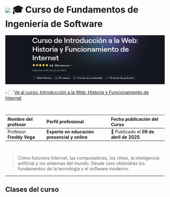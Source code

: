 
# <img width="32px" src="https://static.platzi.com/media/achievements/piezas-fundamentosde-ingenieria-de-software_badge-d9c5b559-837f-44a3-8543-d_bkcvYTp.png"/> 🎓 Curso de Fundamentos de Ingeniería de Software

<img src="./banners-cursos/curso01.jpg"/>

  <br/>

  👉🏻 [Ve al curso: Introducción a la Web: Historia y Funcionamiento de Internet](https://platzi.com/cursos/introweb)
  
  <br/>

  | Nombre del profesor | Perfil profesional | Fecha publicación del Curso |
  | :--- | :--- | :--- |
  | Profesor: **Freddy Vega** | **Experto en educación presencial y online**  | 📅 Publicado el **09 de abril de 2025** |
  
  <br/>


> Cómo funciona Internet, las computadoras, los chips, la inteligencia artificial y los sistemas del mundo. Desde cero obtendrás los fundamentos de la tecnología y el software moderno.

---

## Clases del curso
